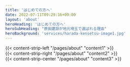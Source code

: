 ```yaml
---
title: 'はじめての方へ'
date: 2022-07-11T09:29:16+09:00
layout: 'about'
heroHeading: 'はじめての方へ'
heroSubHeading: "原田建設が地元埼玉で選ばれる理由"
heroBackground: 'services/harada-kensetsu-image1.jpg'
---
```


<div>
{{< content-strip-left "/pages/about" "content1" >}}
</div>
<div>
{{< content-strip-right "/pages/about" "content2" >}}
</div>
<div>
{{< content-strip-center "/pages/about" "content3" >}}
</div>
